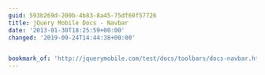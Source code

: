 ```yaml
---
guid: 593b269d-200b-4b83-8a45-75df60f57726
title: jQuery Mobile Docs - Navbar
date: '2013-01-30T18:25:59+00:00'
changed: '2019-09-24T14:44:38+00:00'


bookmark_of: 'http://jquerymobile.com/test/docs/toolbars/docs-navbar.html'
---
```




